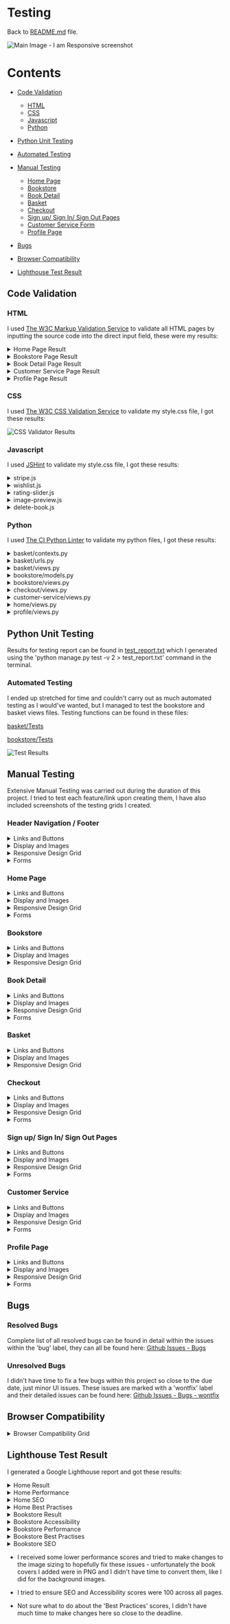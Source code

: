 # Testing 
Back to [README.md](README.md) file.

![Main Image - I am Responsive screenshot](docs/readme-media/am-i-responsive-store.png)

# Contents 
- [Code Validation](#code-validation)
    - [HTML](#html)
    - [CSS](#css)
    - [Javascript](#javascript)
    - [Python](#python)

- [Python Unit Testing](#python-unit-testing)

- [Automated Testing](#automated-testing)

- [Manual Testing](#manual-testing)
    - [Home Page](#home-page)
    - [Bookstore]()
    - [Book Detail]()
    - [Basket]()
    - [Checkout]()
    - [Sign up/ Sign In/ Sign Out Pages](#sign-up-sign-in-sign-out-pages)
    - [Customer Service Form]()
    - [Profile Page]()

- [Bugs](#bugs)

- [Browser Compatibility](#browser-compatibility)

- [Lighthouse Test Result](#lighthouse-test-result)

## Code Validation
### HTML 
I used [The W3C Markup Validation Service](https://validator.w3.org/) to validate all HTML pages by inputting the source code into the direct input field, these were my results:

<details><summary>Home Page Result</summary><img src="docs/testing-media/validation-results/home-html-val.png"></details>
<details><summary>Bookstore Page Result</summary><img src="docs/testing-media/validation-results/bookstore-html-val.png"></details>
<details><summary>Book Detail Page Result</summary><img src="docs/testing-media/validation-results/book-detail-html-val.png"></details>
<details><summary>Customer Service Page Result</summary><img src="docs/testing-media/validation-results/customer-service-html-val.png"></details>
<details><summary>Profile Page Result</summary><img src="docs/testing-media/validation-results/profile-html-val.png"></details>

### CSS
I used [The W3C CSS Validation Service](https://jigsaw.w3.org/css-validator/) to validate my style.css file, I got these results:

![CSS Validator Results](docs/testing-media/validation-results/css-result.png)

### Javascript
I used [JSHint](https://jshint.com/) to validate my style.css file, I got these results:

<details><summary>stripe.js</summary><img src="docs/testing-media/validation-results/stripe-js.png"></details>
<details><summary>wishlist.js</summary><img src="docs/testing-media/validation-results/wishlist-js.png"></details>
<details><summary>rating-slider.js</summary><img src="docs/testing-media/validation-results/rating-slider-js.png"></details>
<details><summary>image-preview.js</summary><img src="docs/testing-media/validation-results/image-preview-js.png"></details>
<details><summary>delete-book.js</summary><img src="docs/testing-media/validation-results/delete-book-js.png"></details>

### Python
I used [The CI Python Linter](https://pep8ci.herokuapp.com/) to validate my python files, I got these results:

<details><summary>basket/contexts.py</summary><img src="docs/testing-media/validation-results/basket-contexts-py.png"></details>
<details><summary>basket/urls.py</summary><img src="docs/testing-media/validation-results/basket-urls-py.png"></details>
<details><summary>basket/views.py</summary><img src="docs/testing-media/validation-results/basket-views-py.png"></details>
<details><summary>bookstore/models.py</summary><img src="docs/testing-media/validation-results/bookstore-models-py.png"></details>
<details><summary>bookstore/views.py</summary><img src="docs/testing-media/validation-results/bookstore-views-py.png"></details>
<details><summary>checkout/views.py</summary><img src="docs/testing-media/validation-results/checkout-views-py.png"></details>
<details><summary>customer-service/views.py</summary><img src="docs/testing-media/validation-results/customer-service-views-py.png"></details>
<details><summary>home/views.py</summary><img src="docs/testing-media/validation-results/home-views-py.png"></details>
<details><summary>profile/views.py</summary><img src="docs/testing-media/validation-results/profile-views-py.png"></details>

## Python Unit Testing
Results for testing report can be found in [test_report.txt](test_report.txt) which I generated using the 'python manage.py test -v 2 > test_report.txt' command in the terminal.

### Automated Testing
I ended up stretched for time and couldn't carry out as much automated testing as I would've wanted, but I managed to test the bookstore and basket views files.
Testing functions can be found in these files:

[basket/Tests](basket/test_views.py)

[bookstore/Tests](bookstore/test_views.py)

![Test Results](docs/testing-media/automated-testing.png)


## Manual Testing
Extensive Manual Testing was carried out during the duration of this project. I tried to test each feature/link upon creating them, I have also included screenshots of the testing grids I created.


### Header Navigation / Footer

<details><summary>Links and Buttons </summary> <img src="docs/testing-media/manual-testing/nav-links-buttons.jpeg"></details>

<details><summary>Display and Images</summary> <img src="docs/testing-media/manual-testing/nav-display-images.jpeg"></details>

<details><summary>Responsive Design Grid </summary> <img src="docs/testing-media/manual-testing/nav-responsive-design.jpeg"></details>

<details><summary>Forms </summary> <img src="docs/testing-media/manual-testing/nav-forms.jpeg"></details>


### Home Page

<details><summary>Links and Buttons </summary> <img src="docs/testing-media/manual-testing/home-links-buttons.jpeg"></details>

<details><summary>Display and Images</summary> <img src="docs/testing-media/manual-testing/home-display-images.jpeg"></details>

<details><summary>Responsive Design Grid </summary> <img src="docs/testing-media/manual-testing/home-responsive-design.jpeg"></details>

<details><summary>Forms </summary> <img src="docs/testing-media/manual-testing/home-forms.jpeg"></details>


### Bookstore 
<details><summary>Links and Buttons </summary> <img src="docs/testing-media/manual-testing/bookstore-links-buttons.jpeg"></details>

<details><summary>Display and Images</summary> <img src="docs/testing-media/manual-testing/bookstore-display-images.jpeg"></details>

<details><summary>Responsive Design Grid </summary> <img src="docs/testing-media/manual-testing/bookstore-responsive-design.jpeg"></details>


### Book Detail 

<details><summary>Links and Buttons </summary> <img src="docs/testing-media/manual-testing/book-detail-links-buttons.jpeg"></details>

<details><summary>Display and Images</summary> <img src="docs/testing-media/manual-testing/book-detail-display-images.jpeg"></details>

<details><summary>Responsive Design Grid </summary> <img src="docs/testing-media/manual-testing/book-detail-responsive-design.jpeg"></details>

<details><summary>Forms </summary> <img src="docs/testing-media/manual-testing/book-detail-forms.jpeg"></details>


### Basket

<details><summary>Links and Buttons </summary> <img src="docs/testing-media/manual-testing/basket-links-buttons.jpeg"></details>

<details><summary>Display and Images</summary> <img src="docs/testing-media/manual-testing/basket-display-images.jpeg"></details>

<details><summary>Responsive Design Grid </summary> <img src="docs/testing-media/manual-testing/basket-responsive-design.jpeg"></details>


### Checkout

<details><summary>Links and Buttons </summary> <img src="docs/testing-media/manual-testing/checkout-links-buttons.jpeg"></details>

<details><summary>Display and Images</summary> <img src="docs/testing-media/manual-testing/checkout-display-images.jpeg"></details>

<details><summary>Responsive Design Grid </summary> <img src="docs/testing-media/manual-testing/checkout-responsive-design.jpeg"></details>

<details><summary>Forms </summary> <img src="docs/testing-media/manual-testing/checkout-forms.jpeg"></details>


### Sign up/ Sign In/ Sign Out Pages

<details><summary>Links and Buttons </summary> <img src="docs/testing-media/manual-testing/sign-up-links-buttons.jpeg"></details>

<details><summary>Display and Images</summary> <img src="docs/testing-media/manual-testing/sign-up-display-images.jpeg"></details>

<details><summary>Responsive Design Grid </summary> <img src="docs/testing-media/manual-testing/sign-up-responsive-design.jpeg"></details>

<details><summary>Forms </summary> <img src="docs/testing-media/manual-testing/sign-up-forms.jpeg"></details>


### Customer Service

<details><summary>Links and Buttons </summary> <img src="docs/testing-media/manual-testing/customer-service-links-buttons.jpeg"></details>

<details><summary>Display and Images</summary> <img src="docs/testing-media/manual-testing/customer-service-display-images.jpeg"></details>

<details><summary>Responsive Design Grid </summary> <img src="docs/testing-media/manual-testing/customer-service-responsive-design.jpeg"></details>

<details><summary>Forms </summary> <img src="docs/testing-media/manual-testing/customer-service-forms.jpeg"></details>


### Profile Page

<details><summary>Links and Buttons </summary> <img src="docs/testing-media/manual-testing/profile-links-buttons.jpeg"></details>

<details><summary>Display and Images</summary> <img src="docs/testing-media/manual-testing/profile-display-images.jpeg"></details>

<details><summary>Responsive Design Grid </summary> <img src="docs/testing-media/manual-testing/profile-responsive-design.jpeg"></details>

<details><summary>Forms </summary> <img src="docs/testing-media/manual-testing/profile-forms.jpeg"></details>


## Bugs

### Resolved Bugs
Complete list of all resolved bugs can be found in detail within the issues within the 'bug' label, they can all be found here: [Github Issues - Bugs](https://github.com/FernVR/the_book_loop/issues?q=is%3Aissue+is%3Aclosed+label%3Abug)

### Unresolved Bugs
I didn't have time to fix a few bugs within this project so close to the due date, just minor UI issues.
These issues are marked with a 'wontfix' label and their detailed issues can be found here: [Github Issues - Bugs - wontfix](https://github.com/FernVR/the_book_loop/issues?q=is%3Aissue+is%3Aclosed+label%3Awontfix)


## Browser Compatibility
<details><summary>Browser Compatibility Grid </summary> <img src="docs/testing-media/browser-compatibility.jpg"></details>

## Lighthouse Test Result
 I generated a Google Lighthouse report and got these results:

 <details><summary>Home Result</summary></summary><img src="docs/testing-media/lightouse/lightouse-result.png"></details>
 <details><summary>Home Performance</summary></summary><img src="docs/testing-media/lightouse/lightouse-home-performance.png"></details>
 <details><summary>Home SEO</summary></summary><img src="docs/readme-media/screenshots/lighthouse-seo-passed.png"></details>
 <details><summary>Home Best Practises</summary></summary><img src="docs/testing-media/lightouse/home-best-practises.png"></details>
 <details><summary>Bookstore Result</summary></summary><img src="docs/testing-media/lightouse/bookstore-lightouse.png"></details>
 <details><summary>Bookstore Accessibility</summary></summary><img src="docs/testing-media/lightouse/bookstore-accessibility.png"></details>
 <details><summary>Bookstore Performance</summary></summary><img src="docs/testing-media/lightouse/bookstore-performance.png"></details>
 <details><summary>Bookstore Best Practises</summary></summary><img src="docs/testing-media/lightouse/bookstore-best-practices.png"></details>
 <details><summary>Bookstore SEO</summary></summary><img src="docs/testing-media/lightouse/bookstore-seo.png"></details>

 * I received some lower performance scores and tried to make changes to the image sizing to hopefully fix these issues - unfortunately the book covers I added were in PNG and I didn't have time to convert them, like I did for the background images.

 * I tried to ensure SEO and Accessibility scores were 100 across all pages.

 * Not sure what to do about the 'Best Practices' scores, I didn't have much time to make changes here so close to the deadline.

 
